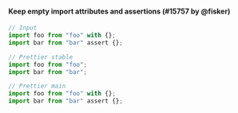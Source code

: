 #### Keep empty import attributes and assertions (#15757 by @fisker)

<!-- prettier-ignore -->
```js
// Input
import foo from "foo" with {};
import bar from "bar" assert {};

// Prettier stable
import foo from "foo";
import bar from "bar";

// Prettier main
import foo from "foo" with {};
import bar from "bar" assert {};
```
